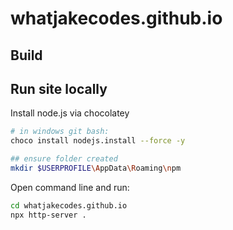 # whatjakecodes.github.io

## Build

## Run site locally

Install node.js via chocolatey
```zsh
# in windows git bash:
choco install nodejs.install --force -y

## ensure folder created
mkdir $USERPROFILE\AppData\Roaming\npm
```

Open command line and run:

```zsh
cd whatjakecodes.github.io
npx http-server .
```
